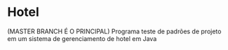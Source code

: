 # Hotel
(MASTER BRANCH É O PRINCIPAL)
Programa teste de padrões de projeto em um sistema de gerenciamento de hotel em Java 
